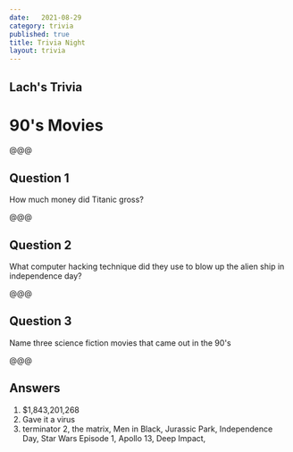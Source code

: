```yaml
---
date:   2021-08-29
category: trivia
published: true
title: Trivia Night
layout: trivia
---
```


## Lach's Trivia
# 90's Movies
@@@
## Question 1
How much money did Titanic gross?

@@@
## Question 2
What computer hacking technique did they use to blow up the alien ship in independence day?

@@@
## Question 3
Name three science fiction movies that came out in the 90's

@@@
## Answers
1. $1,843,201,268
2. Gave it a virus
3. terminator 2, the matrix, Men in Black, Jurassic Park, Independence Day, Star Wars Episode 1, Apollo 13, Deep Impact, 